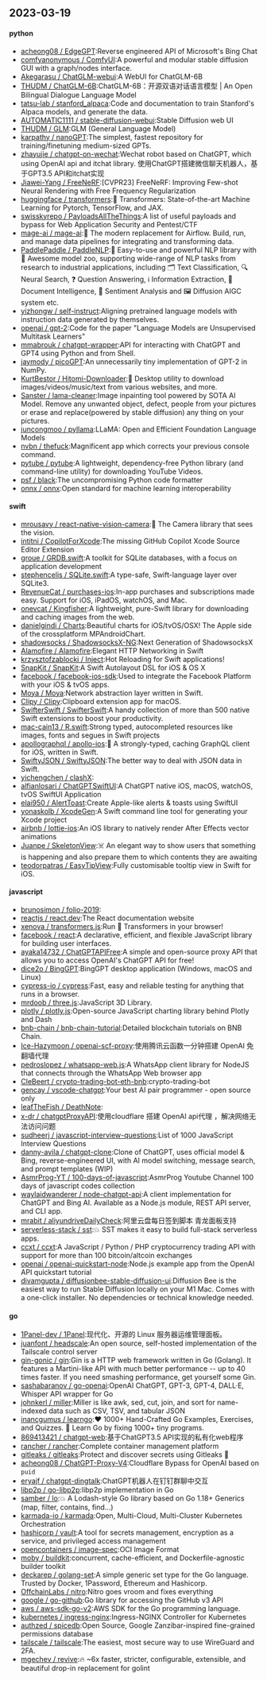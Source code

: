 ## 2023-03-19

#### python
* [acheong08 / EdgeGPT](https://github.com/acheong08/EdgeGPT):Reverse engineered API of Microsoft's Bing Chat
* [comfyanonymous / ComfyUI](https://github.com/comfyanonymous/ComfyUI):A powerful and modular stable diffusion GUI with a graph/nodes interface.
* [Akegarasu / ChatGLM-webui](https://github.com/Akegarasu/ChatGLM-webui):A WebUI for ChatGLM-6B
* [THUDM / ChatGLM-6B](https://github.com/THUDM/ChatGLM-6B):ChatGLM-6B：开源双语对话语言模型 | An Open Bilingual Dialogue Language Model
* [tatsu-lab / stanford_alpaca](https://github.com/tatsu-lab/stanford_alpaca):Code and documentation to train Stanford's Alpaca models, and generate the data.
* [AUTOMATIC1111 / stable-diffusion-webui](https://github.com/AUTOMATIC1111/stable-diffusion-webui):Stable Diffusion web UI
* [THUDM / GLM](https://github.com/THUDM/GLM):GLM (General Language Model)
* [karpathy / nanoGPT](https://github.com/karpathy/nanoGPT):The simplest, fastest repository for training/finetuning medium-sized GPTs.
* [zhayujie / chatgpt-on-wechat](https://github.com/zhayujie/chatgpt-on-wechat):Wechat robot based on ChatGPT, which using OpenAI api and itchat library. 使用ChatGPT搭建微信聊天机器人，基于GPT3.5 API和itchat实现
* [Jiawei-Yang / FreeNeRF](https://github.com/Jiawei-Yang/FreeNeRF):[CVPR23] FreeNeRF: Improving Few-shot Neural Rendering with Free Frequency Regularization
* [huggingface / transformers](https://github.com/huggingface/transformers):🤗
Transformers: State-of-the-art Machine Learning for Pytorch, TensorFlow, and JAX.
* [swisskyrepo / PayloadsAllTheThings](https://github.com/swisskyrepo/PayloadsAllTheThings):A list of useful payloads and bypass for Web Application Security and Pentest/CTF
* [mage-ai / mage-ai](https://github.com/mage-ai/mage-ai):🧙
The modern replacement for Airflow. Build, run, and manage data pipelines for integrating and transforming data.
* [PaddlePaddle / PaddleNLP](https://github.com/PaddlePaddle/PaddleNLP):👑
Easy-to-use and powerful NLP library with
🤗
Awesome model zoo, supporting wide-range of NLP tasks from research to industrial applications, including
🗂
Text Classification,
🔍
Neural Search,
❓
Question Answering,
ℹ️
Information Extraction,
📄
Document Intelligence,
💌
Sentiment Analysis and
🖼
Diffusion AIGC system etc.
* [yizhongw / self-instruct](https://github.com/yizhongw/self-instruct):Aligning pretrained language models with instruction data generated by themselves.
* [openai / gpt-2](https://github.com/openai/gpt-2):Code for the paper "Language Models are Unsupervised Multitask Learners"
* [mmabrouk / chatgpt-wrapper](https://github.com/mmabrouk/chatgpt-wrapper):API for interacting with ChatGPT and GPT4 using Python and from Shell.
* [jaymody / picoGPT](https://github.com/jaymody/picoGPT):An unnecessarily tiny implementation of GPT-2 in NumPy.
* [KurtBestor / Hitomi-Downloader](https://github.com/KurtBestor/Hitomi-Downloader):🍰
Desktop utility to download images/videos/music/text from various websites, and more.
* [Sanster / lama-cleaner](https://github.com/Sanster/lama-cleaner):Image inpainting tool powered by SOTA AI Model. Remove any unwanted object, defect, people from your pictures or erase and replace(powered by stable diffusion) any thing on your pictures.
* [juncongmoo / pyllama](https://github.com/juncongmoo/pyllama):LLaMA: Open and Efficient Foundation Language Models
* [nvbn / thefuck](https://github.com/nvbn/thefuck):Magnificent app which corrects your previous console command.
* [pytube / pytube](https://github.com/pytube/pytube):A lightweight, dependency-free Python library (and command-line utility) for downloading YouTube Videos.
* [psf / black](https://github.com/psf/black):The uncompromising Python code formatter
* [onnx / onnx](https://github.com/onnx/onnx):Open standard for machine learning interoperability

#### swift
* [mrousavy / react-native-vision-camera](https://github.com/mrousavy/react-native-vision-camera):📸
The Camera library that sees the vision.
* [intitni / CopilotForXcode](https://github.com/intitni/CopilotForXcode):The missing GitHub Copilot Xcode Source Editor Extension
* [groue / GRDB.swift](https://github.com/groue/GRDB.swift):A toolkit for SQLite databases, with a focus on application development
* [stephencelis / SQLite.swift](https://github.com/stephencelis/SQLite.swift):A type-safe, Swift-language layer over SQLite3.
* [RevenueCat / purchases-ios](https://github.com/RevenueCat/purchases-ios):In-app purchases and subscriptions made easy. Support for iOS, iPadOS, watchOS, and Mac.
* [onevcat / Kingfisher](https://github.com/onevcat/Kingfisher):A lightweight, pure-Swift library for downloading and caching images from the web.
* [danielgindi / Charts](https://github.com/danielgindi/Charts):Beautiful charts for iOS/tvOS/OSX! The Apple side of the crossplatform MPAndroidChart.
* [shadowsocks / ShadowsocksX-NG](https://github.com/shadowsocks/ShadowsocksX-NG):Next Generation of ShadowsocksX
* [Alamofire / Alamofire](https://github.com/Alamofire/Alamofire):Elegant HTTP Networking in Swift
* [krzysztofzablocki / Inject](https://github.com/krzysztofzablocki/Inject):Hot Reloading for Swift applications!
* [SnapKit / SnapKit](https://github.com/SnapKit/SnapKit):A Swift Autolayout DSL for iOS & OS X
* [facebook / facebook-ios-sdk](https://github.com/facebook/facebook-ios-sdk):Used to integrate the Facebook Platform with your iOS & tvOS apps.
* [Moya / Moya](https://github.com/Moya/Moya):Network abstraction layer written in Swift.
* [Clipy / Clipy](https://github.com/Clipy/Clipy):Clipboard extension app for macOS.
* [SwifterSwift / SwifterSwift](https://github.com/SwifterSwift/SwifterSwift):A handy collection of more than 500 native Swift extensions to boost your productivity.
* [mac-cain13 / R.swift](https://github.com/mac-cain13/R.swift):Strong typed, autocompleted resources like images, fonts and segues in Swift projects
* [apollographql / apollo-ios](https://github.com/apollographql/apollo-ios):📱
A strongly-typed, caching GraphQL client for iOS, written in Swift.
* [SwiftyJSON / SwiftyJSON](https://github.com/SwiftyJSON/SwiftyJSON):The better way to deal with JSON data in Swift.
* [yichengchen / clashX](https://github.com/yichengchen/clashX):
* [alfianlosari / ChatGPTSwiftUI](https://github.com/alfianlosari/ChatGPTSwiftUI):A ChatGPT native iOS, macOS, watchOS, tvOS SwiftUI Application
* [elai950 / AlertToast](https://github.com/elai950/AlertToast):Create Apple-like alerts & toasts using SwiftUI
* [yonaskolb / XcodeGen](https://github.com/yonaskolb/XcodeGen):A Swift command line tool for generating your Xcode project
* [airbnb / lottie-ios](https://github.com/airbnb/lottie-ios):An iOS library to natively render After Effects vector animations
* [Juanpe / SkeletonView](https://github.com/Juanpe/SkeletonView):☠️
An elegant way to show users that something is happening and also prepare them to which contents they are awaiting
* [teodorpatras / EasyTipView](https://github.com/teodorpatras/EasyTipView):Fully customisable tooltip view in Swift for iOS.

#### javascript
* [brunosimon / folio-2019](https://github.com/brunosimon/folio-2019):
* [reactjs / react.dev](https://github.com/reactjs/react.dev):The React documentation website
* [xenova / transformers.js](https://github.com/xenova/transformers.js):Run
🤗
Transformers in your browser!
* [facebook / react](https://github.com/facebook/react):A declarative, efficient, and flexible JavaScript library for building user interfaces.
* [ayaka14732 / ChatGPTAPIFree](https://github.com/ayaka14732/ChatGPTAPIFree):A simple and open-source proxy API that allows you to access OpenAI's ChatGPT API for free!
* [dice2o / BingGPT](https://github.com/dice2o/BingGPT):BingGPT desktop application (Windows, macOS and Linux)
* [cypress-io / cypress](https://github.com/cypress-io/cypress):Fast, easy and reliable testing for anything that runs in a browser.
* [mrdoob / three.js](https://github.com/mrdoob/three.js):JavaScript 3D Library.
* [plotly / plotly.js](https://github.com/plotly/plotly.js):Open-source JavaScript charting library behind Plotly and Dash
* [bnb-chain / bnb-chain-tutorial](https://github.com/bnb-chain/bnb-chain-tutorial):Detailed blockchain tutorials on BNB Chain.
* [Ice-Hazymoon / openai-scf-proxy](https://github.com/Ice-Hazymoon/openai-scf-proxy):使用腾讯云函数一分钟搭建 OpenAI 免翻墙代理
* [pedroslopez / whatsapp-web.js](https://github.com/pedroslopez/whatsapp-web.js):A WhatsApp client library for NodeJS that connects through the WhatsApp Web browser app
* [CleBeert / crypto-trading-bot-eth-bnb](https://github.com/CleBeert/crypto-trading-bot-eth-bnb):crypto-trading-bot
* [gencay / vscode-chatgpt](https://github.com/gencay/vscode-chatgpt):Your best AI pair programmer - open source only
* [leafTheFish / DeathNote](https://github.com/leafTheFish/DeathNote):
* [x-dr / chatgptProxyAPI](https://github.com/x-dr/chatgptProxyAPI):使用cloudflare 搭建 OpenAI api代理 ，解决网络无法访问问题
* [sudheerj / javascript-interview-questions](https://github.com/sudheerj/javascript-interview-questions):List of 1000 JavaScript Interview Questions
* [danny-avila / chatgpt-clone](https://github.com/danny-avila/chatgpt-clone):Clone of ChatGPT, uses official model & Bing, reverse-engineered UI, with AI model switching, message search, and prompt templates (WIP)
* [AsmrProg-YT / 100-days-of-javascript](https://github.com/AsmrProg-YT/100-days-of-javascript):AsmrProg Youtube Channel 100 days of javascript codes collection
* [waylaidwanderer / node-chatgpt-api](https://github.com/waylaidwanderer/node-chatgpt-api):A client implementation for ChatGPT and Bing AI. Available as a Node.js module, REST API server, and CLI app.
* [mrabit / aliyundriveDailyCheck](https://github.com/mrabit/aliyundriveDailyCheck):阿里云盘每日签到脚本 青龙面板支持
* [serverless-stack / sst](https://github.com/serverless-stack/sst):💥
SST makes it easy to build full-stack serverless apps.
* [ccxt / ccxt](https://github.com/ccxt/ccxt):A JavaScript / Python / PHP cryptocurrency trading API with support for more than 100 bitcoin/altcoin exchanges
* [openai / openai-quickstart-node](https://github.com/openai/openai-quickstart-node):Node.js example app from the OpenAI API quickstart tutorial
* [divamgupta / diffusionbee-stable-diffusion-ui](https://github.com/divamgupta/diffusionbee-stable-diffusion-ui):Diffusion Bee is the easiest way to run Stable Diffusion locally on your M1 Mac. Comes with a one-click installer. No dependencies or technical knowledge needed.

#### go
* [1Panel-dev / 1Panel](https://github.com/1Panel-dev/1Panel):现代化、开源的 Linux 服务器运维管理面板。
* [juanfont / headscale](https://github.com/juanfont/headscale):An open source, self-hosted implementation of the Tailscale control server
* [gin-gonic / gin](https://github.com/gin-gonic/gin):Gin is a HTTP web framework written in Go (Golang). It features a Martini-like API with much better performance -- up to 40 times faster. If you need smashing performance, get yourself some Gin.
* [sashabaranov / go-openai](https://github.com/sashabaranov/go-openai):OpenAI ChatGPT, GPT-3, GPT-4, DALL·E, Whisper API wrapper for Go
* [johnkerl / miller](https://github.com/johnkerl/miller):Miller is like awk, sed, cut, join, and sort for name-indexed data such as CSV, TSV, and tabular JSON
* [inancgumus / learngo](https://github.com/inancgumus/learngo):❤️
1000+ Hand-Crafted Go Examples, Exercises, and Quizzes.
🚀
Learn Go by fixing 1000+ tiny programs.
* [869413421 / chatgpt-web](https://github.com/869413421/chatgpt-web):基于ChatGPT3.5 API实现的私有化web程序
* [rancher / rancher](https://github.com/rancher/rancher):Complete container management platform
* [gitleaks / gitleaks](https://github.com/gitleaks/gitleaks):Protect and discover secrets using Gitleaks
🔑
* [acheong08 / ChatGPT-Proxy-V4](https://github.com/acheong08/ChatGPT-Proxy-V4):Cloudflare Bypass for OpenAI based on `puid`
* [eryajf / chatgpt-dingtalk](https://github.com/eryajf/chatgpt-dingtalk):ChatGPT机器人在钉钉群聊中交互
* [libp2p / go-libp2p](https://github.com/libp2p/go-libp2p):libp2p implementation in Go
* [samber / lo](https://github.com/samber/lo):💥
A Lodash-style Go library based on Go 1.18+ Generics (map, filter, contains, find...)
* [karmada-io / karmada](https://github.com/karmada-io/karmada):Open, Multi-Cloud, Multi-Cluster Kubernetes Orchestration
* [hashicorp / vault](https://github.com/hashicorp/vault):A tool for secrets management, encryption as a service, and privileged access management
* [opencontainers / image-spec](https://github.com/opencontainers/image-spec):OCI Image Format
* [moby / buildkit](https://github.com/moby/buildkit):concurrent, cache-efficient, and Dockerfile-agnostic builder toolkit
* [deckarep / golang-set](https://github.com/deckarep/golang-set):A simple generic set type for the Go language. Trusted by Docker, 1Password, Ethereum and Hashicorp.
* [OffchainLabs / nitro](https://github.com/OffchainLabs/nitro):Nitro goes vroom and fixes everything
* [google / go-github](https://github.com/google/go-github):Go library for accessing the GitHub v3 API
* [aws / aws-sdk-go-v2](https://github.com/aws/aws-sdk-go-v2):AWS SDK for the Go programming language.
* [kubernetes / ingress-nginx](https://github.com/kubernetes/ingress-nginx):Ingress-NGINX Controller for Kubernetes
* [authzed / spicedb](https://github.com/authzed/spicedb):Open Source, Google Zanzibar-inspired fine-grained permissions database
* [tailscale / tailscale](https://github.com/tailscale/tailscale):The easiest, most secure way to use WireGuard and 2FA.
* [mgechev / revive](https://github.com/mgechev/revive):🔥
~6x faster, stricter, configurable, extensible, and beautiful drop-in replacement for golint
